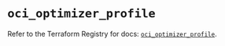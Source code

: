 # `oci_optimizer_profile`

Refer to the Terraform Registry for docs: [`oci_optimizer_profile`](https://registry.terraform.io/providers/oracle/oci/6.18.0/docs/resources/optimizer_profile).
